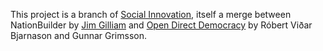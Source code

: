 This project is a branch of <a href="https://github.com/hinrik/social_innovation">Social Innovation</a>, itself a merge between NationBuilder by <a href="http://www.jimgilliam.com/">Jim Gilliam</a>  and <a href="http://github.com/rbjarnason/open-direct-democracy">Open Direct Democracy</a> by Róbert Viðar Bjarnason and Gunnar Grimsson.
